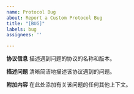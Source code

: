 ```yaml
---
name: Protocol Bug
about: Report a Custom Protocol Bug
title: "[BUG]"
labels: bug
assignees: ''

---
```


**协议信息**
描述遇到问题的协议的名称和版本。

**描述问题**
清晰简洁地描述该协议遇到的问题。

**附加内容**
在此处添加有关该问题的任何其他上下文。
